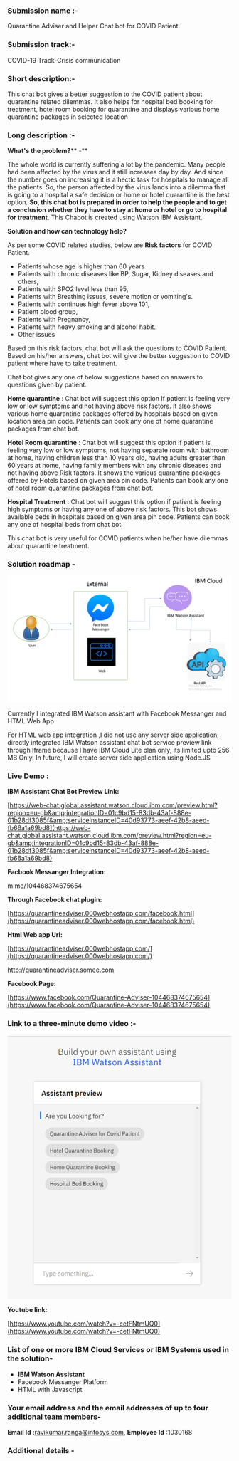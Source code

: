 ### **Submission name** :-

Quarantine Adviser and Helper Chat bot for COVID Patient.

### **Submission track**:-

COVID-19 Track-Crisis communication

### **Short description:-**

This chat bot gives a better suggestion to the COVID patient about quarantine related dilemmas. It also helps for hospital bed booking for treatment, hotel room booking for quarantine and displays various home quarantine packages in selected location

### **Long description** :-

**What&#39;s the problem?**** -**

The whole world is currently suffering a lot by the pandemic. Many people had been affected by the virus and it still increases day by day. And since the number goes on increasing it is a hectic task for hospitals to manage all the patients. So, the person affected by the virus lands into a dilemma that is going to a hospital a safe decision or home or hotel quarantine is the best option. **So, this chat bot is prepared in order to help the people and to get a conclusion whether they have to stay at home or hotel or go to hospital for treatment**. This Chabot is created using Watson IBM Assistant.

**Solution and how can technology help?**

As per some COVID related studies, below are **Risk factors** for COVID Patient.

- Patients whose age is higher than 60 years
- Patients with chronic diseases like BP, Sugar, Kidney diseases and others,
- Patients with SPO2 level less than 95,
- Patients with Breathing issues, severe motion or vomiting&#39;s.
- Patients with continues high fever above 101,
- Patient blood group,
- Patients with Pregnancy,
- Patients with heavy smoking and alcohol habit.
- Other issues

Based on this risk factors, chat bot will ask the questions to COVID Patient. Based on his/her answers, chat bot will give the better suggestion to COVID patient where have to take treatment.

Chat bot gives any one of below suggestions based on answers to questions given by patient.

**Home quarantine** : Chat bot will suggest this option If patient is feeling very low or low symptoms and not having above risk factors. It also shows various home quarantine packages offered by hospitals based on given location area pin code. Patients can book any one of home quarantine packages from chat bot.

**Hotel Room quarantine** : Chat bot will suggest this option if patient is feeling very low or low symptoms, not having separate room with bathroom at home, having children less than 10 years old, having adults greater than 60 years at home, having family members with any chronic diseases and not having above Risk factors. It shows the various quarantine packages offered by Hotels based on given area pin code. Patients can book any one of hotel room quarantine packages from chat bot.

**Hospital Treatment** : Chat bot will suggest this option if patient is feeling high symptoms or having any one of above risk factors. This bot shows available beds in hospitals based on given area pin code. Patients can book any one of hospital beds from chat bot.

This chat bot is very useful for COVID patients when he/her have dilemmas about quarantine treatment.

### **Solution roadmap** -

[![QuarantineAdviser](https://github.com/rangaravikumar/Quarantineadviser/blob/master/IbmHackthon.png "QuarantineAdviser")](https://github.com/rangaravikumar/Quarantineadviser/blob/master/IbmHackthon.png "QuarantineAdviser")

Currently I integrated IBM Watson assistant with Facebook Messanger and HTML Web App

For HTML web app integration ,I did not use any server side application, directly integrated IBM Watson assistant chat bot service preview link through Iframe because I have IBM Cloud Lite plan only, its limited upto 256 MB Only. In future, I will create server side application using Node.JS

### **Live Demo** :

**IBM Assistant Chat Bot Preview Link:**

[https://web-chat.global.assistant.watson.cloud.ibm.com/preview.html?region=eu-gb&amp;integrationID=01c9bd15-83db-43af-888e-01b28df3085f&amp;serviceInstanceID=40d93773-aeef-42b8-aeed-fb66a1a69bd8](https://web-chat.global.assistant.watson.cloud.ibm.com/preview.html?region=eu-gb&amp;integrationID=01c9bd15-83db-43af-888e-01b28df3085f&amp;serviceInstanceID=40d93773-aeef-42b8-aeed-fb66a1a69bd8)

**Facbook Messanger Integration:**

m.me/104468374675654

**Through Facebook chat plugin:**

[https://quarantineadviser.000webhostapp.com/facebook.html](https://quarantineadviser.000webhostapp.com/facebook.html)

**Html Web app Url:**

[https://quarantineadviser.000webhostapp.com/](https://quarantineadviser.000webhostapp.com/)

http://quarantineadviser.somee.com

**Facebook Page:**

[https://www.facebook.com/Quarantine-Adviser-104468374675654](https://www.facebook.com/Quarantine-Adviser-104468374675654)

### **Link to a three-minute demo video** :-

[![Quarantine Adviser and Helper](https://github.com/rangaravikumar/Quarantineadviser/blob/master/IBMAsst.png)](https://www.youtube.com/watch?v=-cetFNtmUQ0 "Quarantine Adviser and Helper")

**Youtube link:**

[https://www.youtube.com/watch?v=-cetFNtmUQ0](https://www.youtube.com/watch?v=-cetFNtmUQ0)

### **List of one or more IBM Cloud Services or IBM Systems used in the solution-**

- **IBM Watson Assistant**
- Facebook Messanger Platform
- HTML with Javascript

### **Your email address and the email addresses of up to four additional team members-**

**Email Id** :ravikumar.ranga@infosys.com, **Employee Id** :1030168

### **Additional details** -
